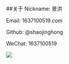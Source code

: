 ##关于
 Nickname: 景洪

 Email: 1637100519.com

 Github: @shaojinghong
 
 WeChat: 1637100519

 ![](http://a3.qpic.cn/psb?/V112a70t1rc0sR/FReKgSjT*lR6yDLL1EX.Z2gF*MjUxskTZ4JA6EwxXwc!/b/dP4AAAAAAAAA&bo=XwY4BEATwAwFANk!&rf=viewer_4)

